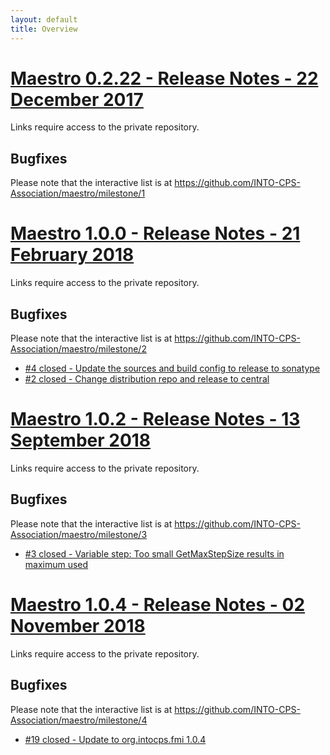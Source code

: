 ```yaml
---
layout: default
title: Overview
---
```


<link rel="stylesheet" href="css/releases.css"><script src="http://code.jquery.com/jquery-1.11.1.min.js"></script><script src="javascripts/moment-with-langs.js"></script><script src="javascripts/github-releases.js"></script><script>updateFrontPage();</script>


# [Maestro 0.2.22 - Release Notes - 22 December 2017](https://github.com/INTO-CPS-Association/maestro/milestone/1)

Links require access to the private repository.

## Bugfixes

Please note that the interactive list is at <https://github.com/INTO-CPS-Association/maestro/milestone/1>


# [Maestro 1.0.0 - Release Notes - 21 February 2018](https://github.com/INTO-CPS-Association/maestro/milestone/2)

Links require access to the private repository.

## Bugfixes

Please note that the interactive list is at <https://github.com/INTO-CPS-Association/maestro/milestone/2>

* [#4 closed - Update the sources and build config to release to sonatype](https://github.com/INTO-CPS-Association/maestro/issues/4)
* [#2 closed - Change distribution repo and release to central](https://github.com/INTO-CPS-Association/maestro/issues/2)

# [Maestro 1.0.2 - Release Notes - 13 September 2018](https://github.com/INTO-CPS-Association/maestro/milestone/3)

Links require access to the private repository.

## Bugfixes

Please note that the interactive list is at <https://github.com/INTO-CPS-Association/maestro/milestone/3>

* [#3 closed - Variable step: Too small GetMaxStepSize results in maximum used](https://github.com/INTO-CPS-Association/maestro/issues/3)

# [Maestro 1.0.4 - Release Notes - 02 November 2018](https://github.com/INTO-CPS-Association/maestro/milestone/4)

Links require access to the private repository.

## Bugfixes

Please note that the interactive list is at <https://github.com/INTO-CPS-Association/maestro/milestone/4>

* [#19 closed - Update to org.intocps.fmi 1.0.4](https://github.com/INTO-CPS-Association/maestro/issues/19)
